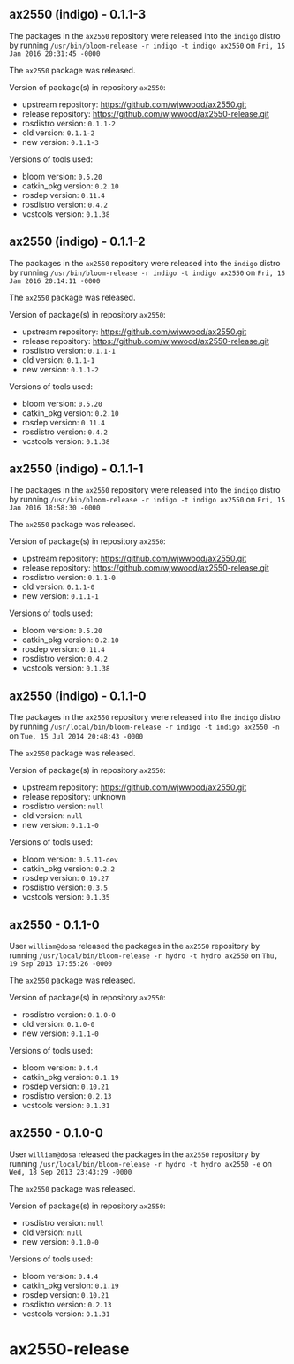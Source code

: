 ## ax2550 (indigo) - 0.1.1-3

The packages in the `ax2550` repository were released into the `indigo` distro by running `/usr/bin/bloom-release -r indigo -t indigo ax2550` on `Fri, 15 Jan 2016 20:31:45 -0000`

The `ax2550` package was released.

Version of package(s) in repository `ax2550`:
- upstream repository: https://github.com/wjwwood/ax2550.git
- release repository: https://github.com/wjwwood/ax2550-release.git
- rosdistro version: `0.1.1-2`
- old version: `0.1.1-2`
- new version: `0.1.1-3`

Versions of tools used:
- bloom version: `0.5.20`
- catkin_pkg version: `0.2.10`
- rosdep version: `0.11.4`
- rosdistro version: `0.4.2`
- vcstools version: `0.1.38`


## ax2550 (indigo) - 0.1.1-2

The packages in the `ax2550` repository were released into the `indigo` distro by running `/usr/bin/bloom-release -r indigo -t indigo ax2550` on `Fri, 15 Jan 2016 20:14:11 -0000`

The `ax2550` package was released.

Version of package(s) in repository `ax2550`:
- upstream repository: https://github.com/wjwwood/ax2550.git
- release repository: https://github.com/wjwwood/ax2550-release.git
- rosdistro version: `0.1.1-1`
- old version: `0.1.1-1`
- new version: `0.1.1-2`

Versions of tools used:
- bloom version: `0.5.20`
- catkin_pkg version: `0.2.10`
- rosdep version: `0.11.4`
- rosdistro version: `0.4.2`
- vcstools version: `0.1.38`


## ax2550 (indigo) - 0.1.1-1

The packages in the `ax2550` repository were released into the `indigo` distro by running `/usr/bin/bloom-release -r indigo -t indigo ax2550` on `Fri, 15 Jan 2016 18:58:30 -0000`

The `ax2550` package was released.

Version of package(s) in repository `ax2550`:
- upstream repository: https://github.com/wjwwood/ax2550.git
- release repository: https://github.com/wjwwood/ax2550-release.git
- rosdistro version: `0.1.1-0`
- old version: `0.1.1-0`
- new version: `0.1.1-1`

Versions of tools used:
- bloom version: `0.5.20`
- catkin_pkg version: `0.2.10`
- rosdep version: `0.11.4`
- rosdistro version: `0.4.2`
- vcstools version: `0.1.38`


## ax2550 (indigo) - 0.1.1-0

The packages in the `ax2550` repository were released into the `indigo` distro by running `/usr/local/bin/bloom-release -r indigo -t indigo ax2550 -n` on `Tue, 15 Jul 2014 20:48:43 -0000`

The `ax2550` package was released.

Version of package(s) in repository `ax2550`:
- upstream repository: https://github.com/wjwwood/ax2550.git
- release repository: unknown
- rosdistro version: `null`
- old version: `null`
- new version: `0.1.1-0`

Versions of tools used:
- bloom version: `0.5.11-dev`
- catkin_pkg version: `0.2.2`
- rosdep version: `0.10.27`
- rosdistro version: `0.3.5`
- vcstools version: `0.1.35`


## ax2550 - 0.1.1-0

User `william@dosa` released the packages in the `ax2550` repository by running `/usr/local/bin/bloom-release -r hydro -t hydro ax2550` on `Thu, 19 Sep 2013 17:55:26 -0000`

The `ax2550` package was released.

Version of package(s) in repository `ax2550`:
- rosdistro version: `0.1.0-0`
- old version: `0.1.0-0`
- new version: `0.1.1-0`

Versions of tools used:
- bloom version: `0.4.4`
- catkin_pkg version: `0.1.19`
- rosdep version: `0.10.21`
- rosdistro version: `0.2.13`
- vcstools version: `0.1.31`


## ax2550 - 0.1.0-0

User `william@dosa` released the packages in the `ax2550` repository by running `/usr/local/bin/bloom-release -r hydro -t hydro ax2550 -e` on `Wed, 18 Sep 2013 23:43:29 -0000`

The `ax2550` package was released.

Version of package(s) in repository `ax2550`:
- rosdistro version: `null`
- old version: `null`
- new version: `0.1.0-0`

Versions of tools used:
- bloom version: `0.4.4`
- catkin_pkg version: `0.1.19`
- rosdep version: `0.10.21`
- rosdistro version: `0.2.13`
- vcstools version: `0.1.31`


ax2550-release
==============
